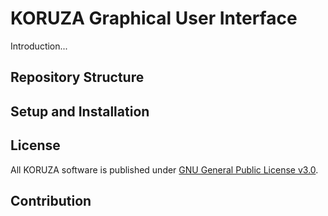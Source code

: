 # KORUZA Graphical User Interface

Introduction...

## Repository Structure

## Setup and Installation

## License

All KORUZA software is published under [GNU General Public License v3.0](https://github.com/IRNAS/koruza-v2-ui/blob/main/LICENSE).

## Contribution
